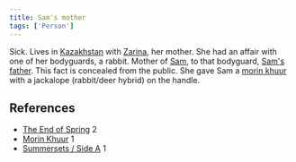 ```yaml
---
title: Sam's mother
tags: ['Person']
---
```

Sick. Lives in [Kazakhstan](/_wiki/kazakhstan.md) with [Zarina](/_wiki/zarina.md), her mother. She had an affair with one of her bodyguards, a rabbit. Mother of [Sam](/_wiki/sam.md), to that bodyguard, [Sam's father](/_wiki/sams-father.md). This fact is concealed from the public. She gave Sam a [morin khuur](/_wiki/morin-khuur-instrument.md) with a jackalope (rabbit/deer hybrid) on the handle.

## References
- [The End of Spring](/_wiki/the-end-of-spring.md) 2
- [Morin Khuur](/_wiki/morin-khuur.md) 1
- [Summersets / Side A](/_wiki/summersets-side-a.md) 1
